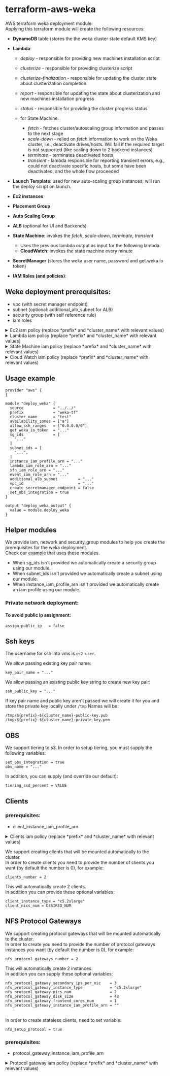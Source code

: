 # terraform-aws-weka
AWS terraform weka deployment module.
<br>Applying this terraform module will create the following resources:
- **DynamoDB** table (stores the the weka cluster state default KMS key)
- **Lambda**:
    - *deploy* - responsible for providing new machines installation script
    - *clusterize* - responsible for providing clusterize script
    - *clusterize-finalization* - responsible for updating the cluster state about clusterization completion
    - *report* - responsible for updating the state about clusterization and new machines installation progress
    - *status* - responsible for providing the cluster progress status

    - for State Machine:
        - *fetch* - fetches cluster/autoscaling group information and passes to the next stage
        - *scale-down* - relied on *fetch* information to work on the Weka cluster, i.e., deactivate drives/hosts. Will fail if the required target is not supported (like scaling down to 2 backend instances)
        - *terminate* - terminates deactivated hosts
        - *transient* - lambda responsible for reporting transient errors, e.g., could not deactivate specific hosts, but some have been deactivated, and the whole flow proceeded

- **Launch Template**: used for new auto-scaling group instances; will run the deploy script on launch.
- **Ec2 instances**
- **Placement Group**
- **Auto Scaling Group**
- **ALB** (optional for UI and Backends)
- **State Machine**: invokes the *fetch*, *scale-down*, *terminate*, *transient*
    - Uses the previous lambda output as input for the following lambda.
    - **CloudWatch**: invokes the state machine every minute
- **SecretManager** (stores the weka user name, password and get.weka.io token)
- **IAM Roles (and policies)**:

## Weke deployment prerequisites:
- vpc (with secret manager endpoint)
- subnet (optional: additional_alb_subnet for ALB)
- security group (with self reference rule)
- iam roles
<details>
<summary>Ec2 iam policy (replace *prefix* and *cluster_name* with relevant values)</summary>

```json
{
    "Statement": [
    {
        "Action": [
            "ec2:DescribeNetworkInterfaces",
            "ec2:AttachNetworkInterface",
            "ec2:CreateNetworkInterface",
            "ec2:ModifyNetworkInterfaceAttribute",
            "ec2:DeleteNetworkInterface"
        ],
        "Effect": "Allow",
        "Resource": "*"
    },
    {
        "Action": [
            "lambda:InvokeFunction"
        ],
        "Effect": "Allow",
        "Resource": [
            "arn:aws:lambda:*:*:function:prefix-cluster_name*"
        ]
    },
    {
        "Action": [
            "s3:DeleteObject",
            "s3:GetObject",
            "s3:ListBucket",
            "s3:PutObject"
        ],
        "Effect": "Allow",
        "Resource": [
            "arn:aws:s3:::prefix-cluster_name-obs/*"
        ]
    },
    {
        "Action": [
            "logs:CreateLogGroup",
            "logs:CreateLogStream",
            "logs:PutLogEvents",
            "logs:DescribeLogStreams",
            "logs:PutRetentionPolicy"
        ],
        "Effect": "Allow",
        "Resource": [
            "arn:aws:logs:*:*:log-group:/wekaio/prefix-cluster_name*"
        ]
    },
    ],
    "Version": "2012-10-17"
}
```
</details>
<details>
<summary>Lambda iam policy (replace *prefix* and *cluster_name* with relevant values)</summary>

```json
{
    "Statement": [
    {
        "Action": [
          "s3:CreateBucket"
        ],
        "Effect": "Allow",
        "Resource": [
          "arn:aws:s3:::prefix-cluster_name-obs"
        ]
    },
    {
        "Action": [
            "logs:CreateLogGroup",
            "logs:CreateLogStream",
            "logs:PutLogEvents"
        ],
        "Effect": "Allow",
        "Resource": [
          "arn:aws:logs:*:*:log-group:/aws/lambda/prefix-cluster_name*:*"
        ]
    },
    {
        "Action": [
            "ec2:CreateNetworkInterface",
            "ec2:DescribeNetworkInterfaces",
            "ec2:DeleteNetworkInterface",
            "ec2:ModifyInstanceAttribute",
            "ec2:TerminateInstances",
            "ec2:DescribeInstances"
        ],
        "Effect": "Allow",
        "Resource": [
          "*"
        ]
    },
    {
        "Action": [
            "dynamodb:GetItem",
            "dynamodb:UpdateItem"
        ],
        "Effect": "Allow",
        "Resource": [
          "arn:aws:dynamodb:*:*:table/prefix-cluster_name-weka-deployment"
        ]
    },
    {
        "Action": [
          "secretsmanager:GetSecretValue"
        ],
        "Effect": "Allow",
        "Resource": [
          "arn:aws:secretsmanager:*:*:secret:weka/prefix-cluster_name/*"
        ]
    },
    {
        "Action": [
            "autoscaling:DetachInstances",
            "autoscaling:DescribeAutoScalingGroups",
            "autoscaling:SetInstanceProtection"
        ],
        "Effect": "Allow",
        "Resource": [
          "*"
        ]
    }
    ],
    "Version": "2012-10-17"
    }
```
</details>

<details>
<summary>State Machine iam policy (replace *prefix* and *cluster_name* with relevant values)</summary>

```json
{
  "Statement": [
    {
      "Action": [
        "lambda:InvokeFunction"
      ],
      "Effect": "Allow",
      "Resource": [
        "arn:aws:lambda:*:*:function:prefix-cluster_name-*-lambda"
      ]
    },
    {
      "Action": [
        "logs:CreateLogDelivery",
        "logs:GetLogDelivery",
        "logs:UpdateLogDelivery",
        "logs:DeleteLogDelivery",
        "logs:ListLogDeliveries",
        "logs:PutLogEvents",
        "logs:PutResourcePolicy",
        "logs:DescribeResourcePolicies",
        "logs:DescribeLogGroups"
      ],
      "Effect": "Allow",
      "Resource": [
        "*"
      ]
    }
  ],
  "Version": "2012-10-17"
}
```
</details>
<details>
<summary>Cloud Watch iam policy (replace *prefix* and *cluster_name* with relevant values)</summary>

```json
{
  "Statement": [
    {
      "Action": [
        "states:StartExecution"
      ],
      "Effect": "Allow",
      "Resource": [
        "arn:aws:states:*:*:stateMachine:prefix-cluster_name-scale-down-state-machine"
      ]
    }
  ],
  "Version": "2012-10-17"
}
```
</details>

## Usage example
```hcl
provider "aws" {
}

module "deploy_weka" {
  source             = "../../"
  prefix             = "weka-tf"
  cluster_name       = "test"
  availability_zones = ["a"]
  allow_ssh_ranges   = ["0.0.0.0/0"]
  get_weka_io_token  = "..."
  sg_ids             = [
    "..."
  ]
  subnet_ids = [
    "...",
  ]
  instance_iam_profile_arn = "..."
  lambda_iam_role_arn = "..."
  sfn_iam_role_arn = "..."
  event_iam_role_arn = "..."
  additional_alb_subnet         = "..."
  vpc_id                        = "..."
  create_secretmanager_endpoint = false
  set_obs_integration = true
}

output "deploy_weka_output" {
  value = module.deploy_weka
}
```

## Helper modules
We provide iam, network and security_group modules to help you create the prerequisites for the weka deployment.
<br>Check our [example](examples/public_network/main.tf) that uses these modules.
- When sg_ids isn't provided we automatically create a security group using our module.
- When subnet_ids isn't provided we automatically create a subnet using our module.
- When instance_iam_profile_arn isn't provided we automatically create an iam profile using our module.


### Private network deployment:
#### To avoid public ip assignment:
```hcl
assign_public_ip   = false
```

## Ssh keys
The username for ssh into vms is `ec2-user`.
<br />

We allow passing existing key pair name:
```hcl
key_pair_name = "..."
```
We allow passing an existing public key string to create new key pair:
```hcl
ssh_public_key = "..."
```
If key pair name and public key aren't passed we will create it for you and store the private key locally under `/tmp`
Names will be:
```
/tmp/${prefix}-${cluster_name}-public-key.pub
/tmp/${prefix}-${cluster_name}-private-key.pem
```
## OBS
We support tiering to s3.
In order to setup tiering, you must supply the following variables:
```hcl
set_obs_integration = true
obs_name = "..."
```
In addition, you can supply (and override our default):
```hcl
tiering_ssd_percent = VALUE
```
## Clients
### prerequisites:
- client_instance_iam_profile_arn
<details>
<summary>Clients iam policy (replace *prefix* and *cluster_name* with relevant values)</summary>

```json
{
    "Statement": [
        {
            "Action": [
                "autoscaling:DescribeAutoScalingGroups"
            ],
            "Effect": "Allow",
            "Resource": [
                "*"
            ]
        },
      {
        "Action": [
          "ec2:DescribeNetworkInterfaces",
          "ec2:AttachNetworkInterface",
          "ec2:CreateNetworkInterface",
          "ec2:ModifyNetworkInterfaceAttribute",
          "ec2:DeleteNetworkInterface",
          "ec2:DescribeInstances"
        ],
        "Effect": "Allow",
        "Resource": "*"
      },
      {
        "Action": [
          "logs:CreateLogGroup",
          "logs:CreateLogStream",
          "logs:PutLogEvents",
          "logs:DescribeLogStreams",
          "logs:PutRetentionPolicy"
        ],
        "Effect": "Allow",
        "Resource": [
          "arn:aws:logs:*:*:log-group:/wekaio/clients/prefix-cluster_name-client*"
        ]
      }
    ],
    "Version": "2012-10-17"
}
```
</details>

We support creating clients that will be mounted automatically to the cluster.
<br>In order to create clients you need to provide the number of clients you want (by default the number is 0),
for example:
```hcl
clients_number = 2
```
This will automatically create 2 clients.
<br>In addition you can provide these optional variables:
```hcl
client_instance_type = "c5.2xlarge"
client_nics_num = DESIRED_NUM
```

## NFS Protocol Gateways
We support creating protocol gateways that will be mounted automatically to the cluster.
<br>In order to create you need to provide the number of protocol gateways instances you want (by default the number is 0),
for example:
```hcl
nfs_protocol_gateways_number = 2
```
This will automatically create 2 instances.
<br>In addition you can supply these optional variables:
```hcl
nfs_protocol_gateway_secondary_ips_per_nic    = 3
nfs_protocol_gateway_instance_type            = "c5.2xlarge"
nfs_protocol_gateway_nics_num                 = 2
nfs_protocol_gateway_disk_size                = 48
nfs_protocol_gateway_frontend_cores_num       = 1
nfs_protocol_gateway_instance_iam_profile_arn = ""
```

<br>In order to create stateless clients, need to set variable:
```hcl
nfs_setup_protocol = true
```

### prerequisites:
- protocol_gateway_instance_iam_profile_arn
<details>
<summary>Protocol gateway iam policy (replace *prefix* and *cluster_name* with relevant values)</summary>

```json
{
  "Statement": [
    {
      "Effect": "Allow",
      "Action":
    [
      "ec2:DescribeNetworkInterfaces",
      "ec2:AttachNetworkInterface",
      "ec2:CreateNetworkInterface",
      "ec2:ModifyNetworkInterfaceAttribute",
      "ec2:DeleteNetworkInterface",
      "ec2:DescribeInstances"
    ]
    "Resource":  "*",
    },
    {
      "Effect": "Allow",
      "Action":
    [
      "secretsmanager:GetSecretValue"
    ]
    "Resource":
    [
      "arn:aws:secretsmanager:*:*:secret:${var.secret_prefix}*"
    ]
    },
    {
      "Effect": "Allow",
      "Action":
    [
      "logs:CreateLogGroup",
      "logs:CreateLogStream",
      "logs:PutLogEvents",
      "logs:DescribeLogStreams",
      "logs:PutRetentionPolicy"
    ]
    "Resource":
    [
      "arn:aws:logs:*:*:log-group:/wekaio/clients/${var.gateways_name}*"
    ]
    },
    {
      "Effect": "Allow",
      "Action":
    [
      "autoscaling:DescribeAutoScalingGroups"
    ],
    "Resource":
    [
      "*"
    ]
    }
  ]
}

```


## SMB Protocol Gateways
We support creating protocol gateways that will be mounted automatically to the cluster.
<br>In order to create you need to provide the number of protocol gateways instances you want (by default the number is 0),

*The amount of SMB protocol gateways should be at least 3.*
</br>
for example:
```hcl
smb_protocol_gateways_number = 3
```
This will automatically create 2 instances.
<br>In addition you can supply these optional variables:
```hcl
smb_protocol_gateway_secondary_ips_per_nic    = 3
smb_protocol_gateway_instance_type            = "c5.2xlarge"
smb_protocol_gateway_nics_num                 = 2
smb_protocol_gateway_disk_size                = 48
smb_protocol_gateway_frontend_cores_num       = 1
smb_protocol_gateway_instance_iam_profile_arn = ""
smb_cluster_name                              = ""
smb_domain_name                               = ""
smb_domain_netbios_name                       = ""
smb_domain_username                           = ""
smb_domain_password                           = ""
smb_dns_ip_address                            = ""
smb_share_name                                = ""

```

<br>In order to create stateless clients, need to set variable:
```hcl
smb_setup_protocol = true
```

<br>In order to enable SMBW, need to set variable:
```hcl
smbw_enabled = true
```

### prerequisites:
- protocol_gateway_instance_iam_profile_arn
<details>
<summary>Protocol gateway iam policy (replace *prefix* and *cluster_name* with relevant values)</summary>

```json
{
  "Statement": [
    {
      "Effect": "Allow",
      "Action":
    [
      "ec2:DescribeNetworkInterfaces",
      "ec2:AttachNetworkInterface",
      "ec2:CreateNetworkInterface",
      "ec2:ModifyNetworkInterfaceAttribute",
      "ec2:DeleteNetworkInterface",
      "ec2:DescribeInstances"
    ]
    "Resource":  "*",
    },
    {
      "Effect": "Allow",
      "Action":
    [
      "secretsmanager:GetSecretValue"
    ]
    "Resource":
    [
      "arn:aws:secretsmanager:*:*:secret:${var.secret_prefix}*"
    ]
    },
    {
      "Effect": "Allow",
      "Action":
    [
      "logs:CreateLogGroup",
      "logs:CreateLogStream",
      "logs:PutLogEvents",
      "logs:DescribeLogStreams",
      "logs:PutRetentionPolicy"
    ]
    "Resource":
    [
      "arn:aws:logs:*:*:log-group:/wekaio/clients/${var.gateways_name}*"
    ]
    },
    {
      "Effect": "Allow",
      "Action":
    [
      "autoscaling:DescribeAutoScalingGroups"
    ],
    "Resource":
    [
      "*"
    ]
    }
  ]
}
```

## Secret manager
We use the secret manager to store the weka username, password (and get.weka.io token).
We need to be able to use them on `scale down` lambda which runs inside the provided vpc.
In case providing secret manager endpoint isn't possible, you can set `use_secretmanager_endpoint=false`
On your weka deployment module and we not use it. In this case the weka username password will be sent to
`scale_down` lambda via `fetch` lambda and the will be shown as plain text on the state machine.

<br>In case you want to use secret manager, and would like to create the endpoint automatically,
you can set: `create_secretmanager_endpoint=true`

## Terraform output
The module output contains useful information about the created resources.
For example: ssh username, weka password secret id etc.
The `helper_commands` part in the output provides lambda call that can be used to learn about the clusterization process.

<!-- BEGIN_TF_DOCS -->
## Requirements

| Name | Version |
|------|---------|
| <a name="requirement_terraform"></a> [terraform](#requirement\_terraform) | >= 1.4.6 |
| <a name="requirement_aws"></a> [aws](#requirement\_aws) | >= 5.5.0 |
| <a name="requirement_local"></a> [local](#requirement\_local) | >= 2.0.0 |
| <a name="requirement_random"></a> [random](#requirement\_random) | >= 3.5.0 |
| <a name="requirement_tls"></a> [tls](#requirement\_tls) | >= 4.0.0 |

## Providers

| Name | Version |
|------|---------|
| <a name="provider_aws"></a> [aws](#provider\_aws) | >= 5.5.0 |
| <a name="provider_local"></a> [local](#provider\_local) | >= 2.0.0 |
| <a name="provider_random"></a> [random](#provider\_random) | >= 3.5.0 |
| <a name="provider_tls"></a> [tls](#provider\_tls) | >= 4.0.0 |

## Modules

| Name | Source | Version |
|------|--------|---------|
| <a name="module_clients"></a> [clients](#module\_clients) | ./modules/clients | n/a |
| <a name="module_iam"></a> [iam](#module\_iam) | ./modules/iam | n/a |
| <a name="module_network"></a> [network](#module\_network) | ./modules/network | n/a |
| <a name="module_protocol_gateways"></a> [protocol\_gateways](#module\_protocol\_gateways) | ./modules/protocol_gateways | n/a |
| <a name="module_security_group"></a> [security\_group](#module\_security\_group) | ./modules/security_group | n/a |

## Resources

| Name | Type |
|------|------|
| [aws_autoscaling_attachment.alb_autoscaling_attachment](https://registry.terraform.io/providers/hashicorp/aws/latest/docs/resources/autoscaling_attachment) | resource |
| [aws_autoscaling_group.autoscaling_group](https://registry.terraform.io/providers/hashicorp/aws/latest/docs/resources/autoscaling_group) | resource |
| [aws_cloudwatch_event_rule.event_rule](https://registry.terraform.io/providers/hashicorp/aws/latest/docs/resources/cloudwatch_event_rule) | resource |
| [aws_cloudwatch_event_target.step_function_event_target](https://registry.terraform.io/providers/hashicorp/aws/latest/docs/resources/cloudwatch_event_target) | resource |
| [aws_cloudwatch_log_group.cloudwatch_log_group](https://registry.terraform.io/providers/hashicorp/aws/latest/docs/resources/cloudwatch_log_group) | resource |
| [aws_cloudwatch_log_group.sfn_log_group](https://registry.terraform.io/providers/hashicorp/aws/latest/docs/resources/cloudwatch_log_group) | resource |
| [aws_dynamodb_table.weka_deployment](https://registry.terraform.io/providers/hashicorp/aws/latest/docs/resources/dynamodb_table) | resource |
| [aws_dynamodb_table_item.weka_deployment_state](https://registry.terraform.io/providers/hashicorp/aws/latest/docs/resources/dynamodb_table_item) | resource |
| [aws_key_pair.generated_key](https://registry.terraform.io/providers/hashicorp/aws/latest/docs/resources/key_pair) | resource |
| [aws_lambda_function.clusterize_finalization_lambda](https://registry.terraform.io/providers/hashicorp/aws/latest/docs/resources/lambda_function) | resource |
| [aws_lambda_function.clusterize_lambda](https://registry.terraform.io/providers/hashicorp/aws/latest/docs/resources/lambda_function) | resource |
| [aws_lambda_function.deploy_lambda](https://registry.terraform.io/providers/hashicorp/aws/latest/docs/resources/lambda_function) | resource |
| [aws_lambda_function.fetch_lambda](https://registry.terraform.io/providers/hashicorp/aws/latest/docs/resources/lambda_function) | resource |
| [aws_lambda_function.report_lambda](https://registry.terraform.io/providers/hashicorp/aws/latest/docs/resources/lambda_function) | resource |
| [aws_lambda_function.scale_down_lambda](https://registry.terraform.io/providers/hashicorp/aws/latest/docs/resources/lambda_function) | resource |
| [aws_lambda_function.status_lambda](https://registry.terraform.io/providers/hashicorp/aws/latest/docs/resources/lambda_function) | resource |
| [aws_lambda_function.terminate_lambda](https://registry.terraform.io/providers/hashicorp/aws/latest/docs/resources/lambda_function) | resource |
| [aws_lambda_function.transient_lambda](https://registry.terraform.io/providers/hashicorp/aws/latest/docs/resources/lambda_function) | resource |
| [aws_lambda_permission.invoke_lambda_permission](https://registry.terraform.io/providers/hashicorp/aws/latest/docs/resources/lambda_permission) | resource |
| [aws_launch_template.launch_template](https://registry.terraform.io/providers/hashicorp/aws/latest/docs/resources/launch_template) | resource |
| [aws_lb.alb](https://registry.terraform.io/providers/hashicorp/aws/latest/docs/resources/lb) | resource |
| [aws_lb_listener.lb_http_listener](https://registry.terraform.io/providers/hashicorp/aws/latest/docs/resources/lb_listener) | resource |
| [aws_lb_listener.lb_https_listener](https://registry.terraform.io/providers/hashicorp/aws/latest/docs/resources/lb_listener) | resource |
| [aws_lb_target_group.alb_target_group](https://registry.terraform.io/providers/hashicorp/aws/latest/docs/resources/lb_target_group) | resource |
| [aws_placement_group.placement_group](https://registry.terraform.io/providers/hashicorp/aws/latest/docs/resources/placement_group) | resource |
| [aws_route53_record.lb_record](https://registry.terraform.io/providers/hashicorp/aws/latest/docs/resources/route53_record) | resource |
| [aws_secretsmanager_secret.get_weka_io_token](https://registry.terraform.io/providers/hashicorp/aws/latest/docs/resources/secretsmanager_secret) | resource |
| [aws_secretsmanager_secret.weka_password](https://registry.terraform.io/providers/hashicorp/aws/latest/docs/resources/secretsmanager_secret) | resource |
| [aws_secretsmanager_secret.weka_username](https://registry.terraform.io/providers/hashicorp/aws/latest/docs/resources/secretsmanager_secret) | resource |
| [aws_secretsmanager_secret_version.get_weka_io_token](https://registry.terraform.io/providers/hashicorp/aws/latest/docs/resources/secretsmanager_secret_version) | resource |
| [aws_secretsmanager_secret_version.weka_password](https://registry.terraform.io/providers/hashicorp/aws/latest/docs/resources/secretsmanager_secret_version) | resource |
| [aws_secretsmanager_secret_version.weka_username](https://registry.terraform.io/providers/hashicorp/aws/latest/docs/resources/secretsmanager_secret_version) | resource |
| [aws_sfn_state_machine.scale_down_state_machine](https://registry.terraform.io/providers/hashicorp/aws/latest/docs/resources/sfn_state_machine) | resource |
| [aws_vpc_endpoint.secretmanager_endpoint](https://registry.terraform.io/providers/hashicorp/aws/latest/docs/resources/vpc_endpoint) | resource |
| [local_file.private_key](https://registry.terraform.io/providers/hashicorp/local/latest/docs/resources/file) | resource |
| [local_file.public_key](https://registry.terraform.io/providers/hashicorp/local/latest/docs/resources/file) | resource |
| [random_password.password](https://registry.terraform.io/providers/hashicorp/random/latest/docs/resources/password) | resource |
| [random_password.suffix](https://registry.terraform.io/providers/hashicorp/random/latest/docs/resources/password) | resource |
| [tls_private_key.key](https://registry.terraform.io/providers/hashicorp/tls/latest/docs/resources/private_key) | resource |
| [aws_ami.amzn_ami](https://registry.terraform.io/providers/hashicorp/aws/latest/docs/data-sources/ami) | data source |
| [aws_caller_identity.current](https://registry.terraform.io/providers/hashicorp/aws/latest/docs/data-sources/caller_identity) | data source |
| [aws_region.current](https://registry.terraform.io/providers/hashicorp/aws/latest/docs/data-sources/region) | data source |

## Inputs

| Name | Description | Type | Default | Required |
|------|-------------|------|---------|:--------:|
| <a name="input_add_frontend_container"></a> [add\_frontend\_container](#input\_add\_frontend\_container) | Create cluster with FE containers | `bool` | `true` | no |
| <a name="input_additional_alb_subnet"></a> [additional\_alb\_subnet](#input\_additional\_alb\_subnet) | Additional subnet for ALB | `string` | `""` | no |
| <a name="input_alb_alias_name"></a> [alb\_alias\_name](#input\_alb\_alias\_name) | Set ALB alias name | `string` | `""` | no |
| <a name="input_alb_cert_arn"></a> [alb\_cert\_arn](#input\_alb\_cert\_arn) | HTTPS certificate ARN for ALB | `string` | `null` | no |
| <a name="input_alb_sg_ids"></a> [alb\_sg\_ids](#input\_alb\_sg\_ids) | Security group ids for ALB | `list(string)` | `[]` | no |
| <a name="input_allow_https_ranges"></a> [allow\_https\_ranges](#input\_allow\_https\_ranges) | Allow port 443, if not provided, i.e leaving the default empty list, the rule will not be included in the SG | `list(string)` | `[]` | no |
| <a name="input_allow_ssh_ranges"></a> [allow\_ssh\_ranges](#input\_allow\_ssh\_ranges) | Allow port 22, if not provided, i.e leaving the default empty list, the rule will not be included in the SG | `list(string)` | `[]` | no |
| <a name="input_allow_weka_api_ranges"></a> [allow\_weka\_api\_ranges](#input\_allow\_weka\_api\_ranges) | Allow port 14000, if not provided, i.e leaving the default empty list, the rule will not be included in the SG | `list(string)` | `[]` | no |
| <a name="input_ami_id"></a> [ami\_id](#input\_ami\_id) | ami id | `string` | `null` | no |
| <a name="input_assign_public_ip"></a> [assign\_public\_ip](#input\_assign\_public\_ip) | Determines whether to assign public ip. | `bool` | `true` | no |
| <a name="input_availability_zones"></a> [availability\_zones](#input\_availability\_zones) | AZ in which all the resources will be deployed | `list(string)` | n/a | yes |
| <a name="input_client_instance_ami_id"></a> [client\_instance\_ami\_id](#input\_client\_instance\_ami\_id) | The client instance AMI ID | `string` | `null` | no |
| <a name="input_client_instance_iam_profile_arn"></a> [client\_instance\_iam\_profile\_arn](#input\_client\_instance\_iam\_profile\_arn) | The client instance IAM profile ARN | `string` | `""` | no |
| <a name="input_client_instance_type"></a> [client\_instance\_type](#input\_client\_instance\_type) | The client instance type (sku) to deploy | `string` | `"c5.2xlarge"` | no |
| <a name="input_client_nics_num"></a> [client\_nics\_num](#input\_client\_nics\_num) | The client NICs number | `string` | `2` | no |
| <a name="input_client_placement_group_name"></a> [client\_placement\_group\_name](#input\_client\_placement\_group\_name) | The client instances placement group name | `string` | `""` | no |
| <a name="input_client_root_volume_size"></a> [client\_root\_volume\_size](#input\_client\_root\_volume\_size) | The client root volume size in GB | `number` | `50` | no |
| <a name="input_clients_number"></a> [clients\_number](#input\_clients\_number) | The number of client instances to deploy | `number` | `0` | no |
| <a name="input_cluster_name"></a> [cluster\_name](#input\_cluster\_name) | The cluster name. | `string` | `"poc"` | no |
| <a name="input_cluster_size"></a> [cluster\_size](#input\_cluster\_size) | The number of virtual machines to deploy. | `number` | `6` | no |
| <a name="input_container_number_map"></a> [container\_number\_map](#input\_container\_number\_map) | Maps the number of objects and memory size per machine type. | <pre>map(object({<br>    compute  = number<br>    drive    = number<br>    frontend = number<br>    nvme     = number<br>    nics     = number<br>    memory   = list(string)<br>  }))</pre> | <pre>{<br>  "i3en.12xlarge": {<br>    "compute": 4,<br>    "drive": 2,<br>    "frontend": 1,<br>    "memory": [<br>      "310.7GB",<br>      "310.4GB"<br>    ],<br>    "nics": 8,<br>    "nvme": 4<br>  },<br>  "i3en.24xlarge": {<br>    "compute": 9,<br>    "drive": 4,<br>    "frontend": 1,<br>    "memory": [<br>      "637.1GB",<br>      "573.6GB"<br>    ],<br>    "nics": 15,<br>    "nvme": 8<br>  },<br>  "i3en.2xlarge": {<br>    "compute": 1,<br>    "drive": 1,<br>    "frontend": 1,<br>    "memory": [<br>      "32.9GB",<br>      "32.64GB"<br>    ],<br>    "nics": 4,<br>    "nvme": 2<br>  },<br>  "i3en.3xlarge": {<br>    "compute": 1,<br>    "drive": 1,<br>    "frontend": 1,<br>    "memory": [<br>      "62.GB",<br>      "61.7GB"<br>    ],<br>    "nics": 4,<br>    "nvme": 1<br>  },<br>  "i3en.6xlarge": {<br>    "compute": 5,<br>    "drive": 1,<br>    "frontend": 1,<br>    "memory": [<br>      "136.5GB",<br>      "136.2GB"<br>    ],<br>    "nics": 8,<br>    "nvme": 2<br>  }<br>}</pre> | no |
| <a name="input_create_alb"></a> [create\_alb](#input\_create\_alb) | Create ALB | `bool` | `true` | no |
| <a name="input_create_secretmanager_endpoint"></a> [create\_secretmanager\_endpoint](#input\_create\_secretmanager\_endpoint) | Enable secret manager endpoint on vpc | `bool` | `true` | no |
| <a name="input_dynamodb_hash_key_name"></a> [dynamodb\_hash\_key\_name](#input\_dynamodb\_hash\_key\_name) | DynamoDB hash key name (optional configuration, will use 'Key' by default) | `string` | `"Key"` | no |
| <a name="input_dynamodb_table_name"></a> [dynamodb\_table\_name](#input\_dynamodb\_table\_name) | DynamoDB table name, if not supplied a new table will be created | `string` | `""` | no |
| <a name="input_event_iam_role_arn"></a> [event\_iam\_role\_arn](#input\_event\_iam\_role\_arn) | Event iam role arn | `string` | `""` | no |
| <a name="input_get_weka_io_token"></a> [get\_weka\_io\_token](#input\_get\_weka\_io\_token) | The token to download the Weka release from get.weka.io. | `string` | n/a | yes |
| <a name="input_hotspare"></a> [hotspare](#input\_hotspare) | Hot-spare value. | `number` | `1` | no |
| <a name="input_install_weka_url"></a> [install\_weka\_url](#input\_install\_weka\_url) | The URL of the Weka release. Supports path to weka tar file or installation script. | `string` | `""` | no |
| <a name="input_instance_iam_profile_arn"></a> [instance\_iam\_profile\_arn](#input\_instance\_iam\_profile\_arn) | Instance IAM profile ARN | `string` | `""` | no |
| <a name="input_instance_type"></a> [instance\_type](#input\_instance\_type) | The virtual machine type (sku) to deploy. | `string` | `"i3en.2xlarge"` | no |
| <a name="input_key_pair_name"></a> [key\_pair\_name](#input\_key\_pair\_name) | Ssh key pair name to pass to the instances. | `string` | `null` | no |
| <a name="input_lambda_iam_role_arn"></a> [lambda\_iam\_role\_arn](#input\_lambda\_iam\_role\_arn) | Lambda IAM role ARN | `string` | `""` | no |
| <a name="input_lambdas_dist"></a> [lambdas\_dist](#input\_lambdas\_dist) | Lambdas code dist | `string` | `"dev"` | no |
| <a name="input_lambdas_version"></a> [lambdas\_version](#input\_lambdas\_version) | Lambdas code version (hash) | `string` | `"2a9f1c0a87c61e9f6f027ee4c9611e29"` | no |
| <a name="input_mount_clients_dpdk"></a> [mount\_clients\_dpdk](#input\_mount\_clients\_dpdk) | Mount weka clients in DPDK mode | `bool` | `true` | no |
| <a name="input_obs_name"></a> [obs\_name](#input\_obs\_name) | Name of existing obs storage account | `string` | `""` | no |
| <a name="input_placement_group_name"></a> [placement\_group\_name](#input\_placement\_group\_name) | n/a | `string` | `null` | no |
| <a name="input_prefix"></a> [prefix](#input\_prefix) | Prefix for all resources | `string` | `"weka"` | no |
| <a name="input_private_network"></a> [private\_network](#input\_private\_network) | Determines whether to enable a private or public network. The default is public network. Relevant only when subnet\_ids is empty. | `bool` | `false` | no |
| <a name="input_protection_level"></a> [protection\_level](#input\_protection\_level) | Cluster data protection level. | `number` | `2` | no |
| <a name="input_protocol"></a> [protocol](#input\_protocol) | Name of the protocol. | `string` | `"NFS"` | no |
| <a name="input_protocol_gateway_disk_size"></a> [protocol\_gateway\_disk\_size](#input\_protocol\_gateway\_disk\_size) | The protocol gateways' default disk size. | `number` | `48` | no |
| <a name="input_protocol_gateway_frontend_num"></a> [protocol\_gateway\_frontend\_num](#input\_protocol\_gateway\_frontend\_num) | The number of frontend cores on single protocol gateway machine. | `number` | `1` | no |
| <a name="input_protocol_gateway_instance_iam_profile_arn"></a> [protocol\_gateway\_instance\_iam\_profile\_arn](#input\_protocol\_gateway\_instance\_iam\_profile\_arn) | The protocol gateway instance IAM profile ARN | `string` | `""` | no |
| <a name="input_protocol_gateway_instance_type"></a> [protocol\_gateway\_instance\_type](#input\_protocol\_gateway\_instance\_type) | The protocol gateways' virtual machine type (sku) to deploy. | `string` | `"c5.2xlarge"` | no |
| <a name="input_protocol_gateway_nics_num"></a> [protocol\_gateway\_nics\_num](#input\_protocol\_gateway\_nics\_num) | The protocol gateways' NICs number. | `string` | `2` | no |
| <a name="input_protocol_gateway_secondary_ips_per_nic"></a> [protocol\_gateway\_secondary\_ips\_per\_nic](#input\_protocol\_gateway\_secondary\_ips\_per\_nic) | Number of secondary IPs per single NIC per protocol gateway virtual machine. | `number` | `3` | no |
| <a name="input_protocol_gateways_number"></a> [protocol\_gateways\_number](#input\_protocol\_gateways\_number) | The number of protocol gateway virtual machines to deploy. | `number` | `0` | no |
| <a name="input_proxy_url"></a> [proxy\_url](#input\_proxy\_url) | Weka home proxy url | `string` | `""` | no |
| <a name="input_route53_zone_id"></a> [route53\_zone\_id](#input\_route53\_zone\_id) | Route53 zone id | `string` | `""` | no |
| <a name="input_secretmanager_endpoint_sg_ids"></a> [secretmanager\_endpoint\_sg\_ids](#input\_secretmanager\_endpoint\_sg\_ids) | Secret manager endpoint security groups ids | `list(string)` | `[]` | no |
| <a name="input_set_obs_integration"></a> [set\_obs\_integration](#input\_set\_obs\_integration) | Determines whether to enable object stores integration with the Weka cluster. Set true to enable the integration. | `bool` | `false` | no |
| <a name="input_sfn_iam_role_arn"></a> [sfn\_iam\_role\_arn](#input\_sfn\_iam\_role\_arn) | Step function iam role arn | `string` | `""` | no |
| <a name="input_sg_ids"></a> [sg\_ids](#input\_sg\_ids) | Security group ids | `list(string)` | `[]` | no |
| <a name="input_ssh_public_key"></a> [ssh\_public\_key](#input\_ssh\_public\_key) | Ssh public key to pass to the instances. | `string` | `null` | no |
| <a name="input_stripe_width"></a> [stripe\_width](#input\_stripe\_width) | Stripe width = cluster\_size - protection\_level - 1 (by default). | `number` | `-1` | no |
| <a name="input_subnet_ids"></a> [subnet\_ids](#input\_subnet\_ids) | List of subnet ids | `list(string)` | `[]` | no |
| <a name="input_tags_map"></a> [tags\_map](#input\_tags\_map) | A map of tags to assign the same metadata to all resources in the environment. Format: key:value. | `map(string)` | <pre>{<br>  "creator": "tf",<br>  "env": "dev"<br>}</pre> | no |
| <a name="input_tiering_ssd_percent"></a> [tiering\_ssd\_percent](#input\_tiering\_ssd\_percent) | When set\_obs\_integration is true, this variable sets the capacity percentage of the filesystem that resides on SSD. For example, for an SSD with a total capacity of 20GB, and the tiering\_ssd\_percent is set to 20, the total available capacity is 100GB. | `number` | `20` | no |
| <a name="input_use_secretmanager_endpoint"></a> [use\_secretmanager\_endpoint](#input\_use\_secretmanager\_endpoint) | Use secret manager endpoint | `bool` | `true` | no |
| <a name="input_vm_username"></a> [vm\_username](#input\_vm\_username) | The user name for logging in to the virtual machines. | `string` | `"ec2-user"` | no |
| <a name="input_vpc_id"></a> [vpc\_id](#input\_vpc\_id) | VPC ID, required only for security group creation | `string` | `""` | no |
| <a name="input_weka_username"></a> [weka\_username](#input\_weka\_username) | Weka cluster username | `string` | `"admin"` | no |
| <a name="input_weka_version"></a> [weka\_version](#input\_weka\_version) | The Weka version to deploy. | `string` | `"4.2.1"` | no |

## Outputs

| Name | Description |
|------|-------------|
| <a name="output_alb_alias_record"></a> [alb\_alias\_record](#output\_alb\_alias\_record) | n/a |
| <a name="output_alb_dns_name"></a> [alb\_dns\_name](#output\_alb\_dns\_name) | n/a |
| <a name="output_client_ips"></a> [client\_ips](#output\_client\_ips) | n/a |
| <a name="output_cluster_helper_commands"></a> [cluster\_helper\_commands](#output\_cluster\_helper\_commands) | n/a |
| <a name="output_cluster_name"></a> [cluster\_name](#output\_cluster\_name) | n/a |
| <a name="output_ips_type"></a> [ips\_type](#output\_ips\_type) | n/a |
| <a name="output_lambda_name"></a> [lambda\_name](#output\_lambda\_name) | n/a |
| <a name="output_local_ssh_private_key"></a> [local\_ssh\_private\_key](#output\_local\_ssh\_private\_key) | n/a |
| <a name="output_protocol_gateways_ips"></a> [protocol\_gateways\_ips](#output\_protocol\_gateways\_ips) | n/a |
| <a name="output_ssh_user"></a> [ssh\_user](#output\_ssh\_user) | n/a |
| <a name="output_weka_cluster_password_secret_id"></a> [weka\_cluster\_password\_secret\_id](#output\_weka\_cluster\_password\_secret\_id) | n/a |
<!-- END_TF_DOCS -->
